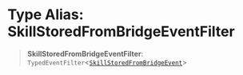 # Type Alias: SkillStoredFromBridgeEventFilter

> **SkillStoredFromBridgeEventFilter**: `TypedEventFilter`\<[`SkillStoredFromBridgeEvent`](SkillStoredFromBridgeEvent.md)\>
